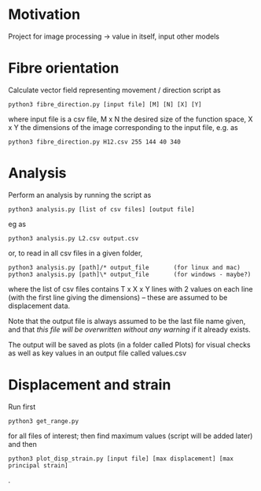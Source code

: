 # Motivation

Project for image processing -> value in itself, input other models

# Fibre orientation

Calculate vector field representing movement / direction script as

    python3 fibre_direction.py [input file] [M] [N] [X] [Y]

where input file is a csv file, M x N the desired size of the function space, X x Y the dimensions of the image corresponding to the input file, e.g. as
    
    python3 fibre_direction.py H12.csv 255 144 40 340

# Analysis

Perform an analysis by running the script as

    python3 analysis.py [list of csv files] [output file]

eg as

    python3 analysis.py L2.csv output.csv

or, to read in all csv files in a given folder,

    python3 analysis.py [path]/* output_file       (for linux and mac)
    python3 analysis.py [path]\* output_file       (for windows - maybe?)

where the list of csv files contains T x X x Y lines with 2 values on each line (with the first line giving the dimensions) – these are assumed to be displacement data.

Note that the output file is always assumed to be the last file name given, and that *this file will be overwritten without any warning* if it already exists.

The output will be saved as plots (in a folder called Plots) for visual checks as well as key values in an output file called values.csv

# Displacement and strain

Run first

    python3 get_range.py

for all files of interest; then find maximum values (script will be added later) and then

    python3 plot_disp_strain.py [input file] [max displacement] [max principal strain] 
.
